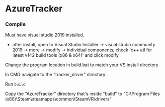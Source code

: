 # AzureTracker

### Compile
Must have visual studio 2019 installed.
- after install, open to Visual Studio Installer -> visual studio community 2019 -> more -> modify -> individual components, check 'c++ atl for latest v142 build tools (x86 & x64)' and click modify

Change the program location in build.bat to match your VS install directory

In CMD navigate to the "tracker_driver" directory

Run `build`

Copy the "AzureTracker" directory that's inside "build" to "C:\Program Files (x86)\Steam\steamapps\common\SteamVR\drivers"